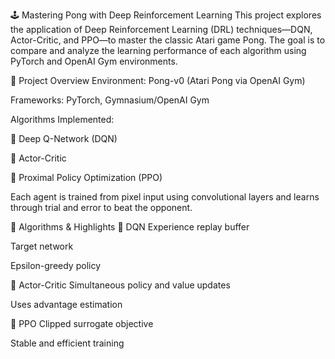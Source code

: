 🕹️ Mastering Pong with Deep Reinforcement Learning
This project explores the application of Deep Reinforcement Learning (DRL) techniques—DQN, Actor-Critic, and PPO—to master the classic Atari game Pong. The goal is to compare and analyze the learning performance of each algorithm using PyTorch and OpenAI Gym environments.

📌 Project Overview
Environment: Pong-v0 (Atari Pong via OpenAI Gym)

Frameworks: PyTorch, Gymnasium/OpenAI Gym

Algorithms Implemented:

🎯 Deep Q-Network (DQN)

🧠 Actor-Critic

🔁 Proximal Policy Optimization (PPO)

Each agent is trained from pixel input using convolutional layers and learns through trial and error to beat the opponent.

🧠 Algorithms & Highlights
🔹 DQN
Experience replay buffer

Target network

Epsilon-greedy policy

🔹 Actor-Critic
Simultaneous policy and value updates

Uses advantage estimation

🔹 PPO
Clipped surrogate objective

Stable and efficient training

